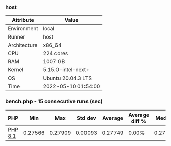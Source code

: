 ### host

|  Attribute  |     Value   |
|-------------|-------------|
|Environment|local|
|Runner|host|
|Architecture|x86_64
|CPU|224 cores|
|RAM|1007 GB|
|Kernel|5.15.0-intel-next+|
|OS|Ubuntu 20.04.3 LTS|
|Time|2022-05-10 01:54:00|

### bench.php - 15 consecutive runs (sec)

|     PHP     |     Min     |     Max     |    Std dev   |   Average  |  Average diff % |   Median   | Median diff % |     Memory    |
|-------------|-------------|-------------|--------------|------------|-----------------|------------|---------------|---------------|
|[PHP 8.1](https://github.com/pingzhaozz/php-src/commit/2a69208b43bac3353e1d91ded6be10c2a1a8dc02)|0.27566|0.27909|0.00093|0.27749|0.00%|0.27743|0.00%|27.78 MB|
